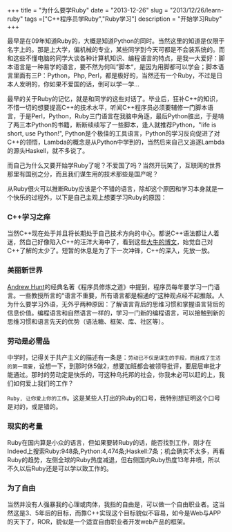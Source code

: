 +++
title = "为什么要学Ruby"
date = "2013-12-26"
slug = "2013/12/26/learn-ruby"
tags =["C++程序员学Ruby","Ruby学习"]
description = "开始学习Ruby"
+++

  最早是在09年知道Ruby的，大概是知道Python的同时。当然这里的知道是仅限于名字上的。那是上大学，偏机械的专业，某些同学到今天可都是不会装系统的。而和这些不懂电脑的同学大谈各种计算机知识、编程语言的特点，是我一大爱好：脚本语言是一种易学的语言，要不然为何叫”脚本“，是因为用脚都可以学会；脚本语言里面有三P：Python，Php, Perl，都是极好的，当然还有一个Ruby，不过是日本人发明的，你如果不爱国的话，倒可以学一学...

  最早的关于Ruby的记忆，就是和同学的这些对话了。毕业后，狂补C++的知识，不惜一切的想要提高C++的技术水平，听闻C++程序员必须要辅修一门脚本语言，于是Perl，Python，Ruby三门语言在我脑中角逐，最后Python胜出，于是啃了两三本Python的书籍，断断续续写了一些脚本，逢人就推荐Python，"life is short, use Python!", Python是个极佳的工具语言，Python的学习反向促进了对C++的领悟，Lambda的概念是从Python中学到的，当然后来自己又追逐Lambda的源头Haskell，就不多说了。

  而自己为什么又要开始学Ruby了呢？不爱国了吗？当然开玩笑了，互联网的世界那里有国别之分，而且我们谋生用的技术那些是国产呢？

  从Ruby很火可以推断Ruby应该是个不错的语言，除却这个原因和学习本身就是一个快乐的过程外，以下是自己主观上想要学习Ruby的原因：

### C++学习之痒
当然C++现在处于并且将长期处于自己技术方向的中心。都说C++语法都让人着迷，然自己好像陷入C++的汪洋大海中了，看到这些[大牛的博文][1]，始觉自己对C++了解的太少了。短暂的休息是为了下一次冲锋，C++的深入，先放一放。

### 美丽新世界
[Andrew Hunt][2]的经典名著《程序员修炼之道》中提到，程序员每年要学习一门语言。一些教授所言的“语言不重要，所有语言都是相通的“这种观点经不起推敲。人为什么要学习外语，无外乎两种原因：了解语言背后的思维习惯和掌握语言背后的信息价值。编程语言和自然语言一样的，学习一门新的编程语言，可以接触到新的思维习惯和语言先天的优势（语法糖、框架、库、社区等）。

### 劳动是必需品
中学时，记得关于共产主义的描述有一条是：`劳动已不仅是谋生的手段，而且成了生活的第一需要`，设想一下，到那时休5做2，想要加班都会被领导批评，要层层审批才能通过。那时的劳动定是快乐的，可这种乌托邦的社会，你我未必可以赶的上，我们如何爱上我们的工作？

`Ruby, 让你爱上你的工作`。这是某些人打出的Ruby的口号，我特别想证明这个口号是对的，或是错的。

### 现实的考量
Ruby在国内算是小众的语言，但如果要转Ruby的话，能否找到工作，刚才在Indeed上搜索Ruby:948条,Python:4,474条;Haskell:7条；机会确实不太多，再看Ruby的趋势，左侧全球的Ruby热度减退，但右侧国内Ruby热度13年井喷，所以不久以后Ruby还是可以学以致工作的。

<script type="text/javascript" src="//www.google.com/trends/embed.js?hl=en-US&q=/m/06ff5&cmpt=q&content=1&cid=TIMESERIES_GRAPH_0&export=5&w=400&h=330"></script>

<script type="text/javascript" src="//www.google.com/trends/embed.js?hl=en-US&q=Ruby&geo=CN&cmpt=geo&content=1&cid=TIMESERIES_GRAPH_0&export=5&w=350&h=330"></script>
### 为了自由
当然并没有人强暴我的心理或肉体，我指的自由是，可以做一个自由职业者。这当然这是3、5年后的目标，而靠C++实现这个目标貌似不容易，如今是Web与APP的天下了，ROR，貌似是一个适宜自由职业者开发web产品的框架。



[1]: /blog/2013/12/12/cpp-blogs/
[2]: http://en.wikipedia.org/wiki/Andy_Hunt_(author)
